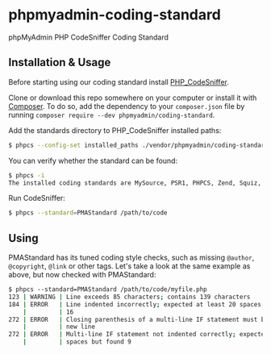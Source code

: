 # phpmyadmin-coding-standard

phpMyAdmin PHP CodeSniffer Coding Standard


## Installation & Usage

Before starting using our coding standard install [PHP_CodeSniffer](https://github.com/squizlabs/PHP_CodeSniffer).

Clone or download this repo somewhere on your computer or install it with [Composer](http://getcomposer.org/).
To do so, add the dependency to your `composer.json` file by running `composer require --dev phpmyadmin/coding-standard`.

Add the standards directory to PHP_CodeSniffer installed paths:

```sh
$ phpcs --config-set installed_paths ./vendor/phpmyadmin/coding-standard
```

You can verify whether the standard can be found:

```sh
$ phpcs -i
The installed coding standards are MySource, PSR1, PHPCS, Zend, Squiz, PEAR, PSR2 and PMAStandard
```

Run CodeSniffer:

```sh
$ phpcs --standard=PMAStandard /path/to/code
```
## Using

PMAStandard has its tuned coding style checks, such as missing `@author`,
`@copyright`, `@link` or other tags. Let's take a look at the same example as
above, but now checked with PMAStandard:

```sh
$ phpcs --standard=PMAStandard /path/to/code/myfile.php
123 | WARNING | Line exceeds 85 characters; contains 139 characters
184 | ERROR   | Line indented incorrectly; expected at least 20 spaces, found
    |         | 16
272 | ERROR   | Closing parenthesis of a multi-line IF statement must be on a
    |         | new line
272 | ERROR   | Multi-line IF statement not indented correctly; expected 12
    |         | spaces but found 9
```
